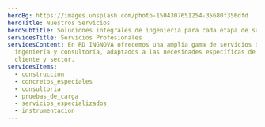 ```yaml
---
heroBg: https://images.unsplash.com/photo-1504307651254-35680f356dfd
heroTitle: Nuestros Servicios
heroSubtitle: Soluciones integrales de ingeniería para cada etapa de su proyecto
servicesTitle: Servicios Profesionales
servicesContent: En RD INGNOVA ofrecemos una amplia gama de servicios de
  ingeniería y consultoría, adaptados a las necesidades específicas de cada
  cliente y sector.
servicesItems:
  - construccion
  - concretos_especiales
  - consultoria
  - pruebas_de_carga
  - servicios_especializados
  - instrumentacion
---
```


